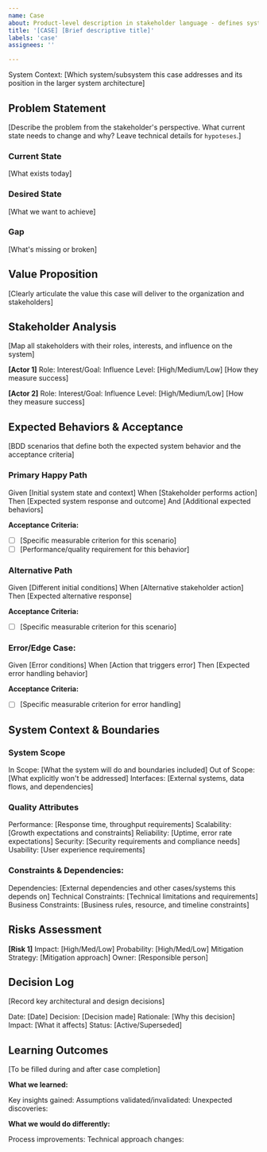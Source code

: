 ```yaml
---
name: Case
about: Product-level description in stakeholder language - defines system boundaries and value propositions
title: '[CASE] [Brief descriptive title]'
labels: 'case'
assignees: ''

---
```


System Context: [Which system/subsystem this case addresses and its position in the larger system architecture]

## Problem Statement
[Describe the problem from the stakeholder's perspective. What current state needs to change and why? Leave technical details for `hypoteses`.]

### Current State

[What exists today]

### Desired State

[What we want to achieve]

### Gap

[What's missing or broken]

## Value Proposition

[Clearly articulate the value this case will deliver to the organization and stakeholders]

## Stakeholder Analysis

[Map all stakeholders with their roles, interests, and influence on the system]

**[Actor 1]**
Role:
Interest/Goal:
Influence Level: [High/Medium/Low]
[How they measure success]

**[Actor 2]**
Role:
Interest/Goal:
Influence Level: [High/Medium/Low]
[How they measure success]

## Expected Behaviors & Acceptance
[BDD scenarios that define both the expected system behavior and the acceptance criteria]

### Primary Happy Path

Given [Initial system state and context]
When [Stakeholder performs action]
Then [Expected system response and outcome]
And [Additional expected behaviors]

**Acceptance Criteria:**
- [ ] [Specific measurable criterion for this scenario]
- [ ] [Performance/quality requirement for this behavior]

### Alternative Path

Given [Different initial conditions]
When [Alternative stakeholder action]
Then [Expected alternative response]

**Acceptance Criteria:**
- [ ] [Specific measurable criterion for this scenario]

### Error/Edge Case:

Given [Error conditions]
When [Action that triggers error]
Then [Expected error handling behavior]

**Acceptance Criteria:**
- [ ] [Specific measurable criterion for error handling]

## System Context & Boundaries

### System Scope

In Scope: [What the system will do and boundaries included]
Out of Scope: [What explicitly won't be addressed]
Interfaces: [External systems, data flows, and dependencies]

### Quality Attributes

Performance: [Response time, throughput requirements]
Scalability: [Growth expectations and constraints]
Reliability: [Uptime, error rate expectations]
Security: [Security requirements and compliance needs]
Usability: [User experience requirements]

### Constraints & Dependencies:

Dependencies: [External dependencies and other cases/systems this depends on]
Technical Constraints: [Technical limitations and requirements]
Business Constraints: [Business rules, resource, and timeline constraints]

## Risks Assessment

**[Risk 1]**
Impact: [High/Med/Low]
Probability: [High/Med/Low]
Mitigation Strategy: [Mitigation approach]
Owner: [Responsible person]

## Decision Log
[Record key architectural and design decisions]

Date: [Date]
Decision: [Decision made]
Rationale: [Why this decision]
Impact: [What it affects]
Status: [Active/Superseded]

## Learning Outcomes
[To be filled during and after case completion]

**What we learned:**

Key insights gained:
Assumptions validated/invalidated:
Unexpected discoveries:

**What we would do differently:**

Process improvements:
Technical approach changes:
